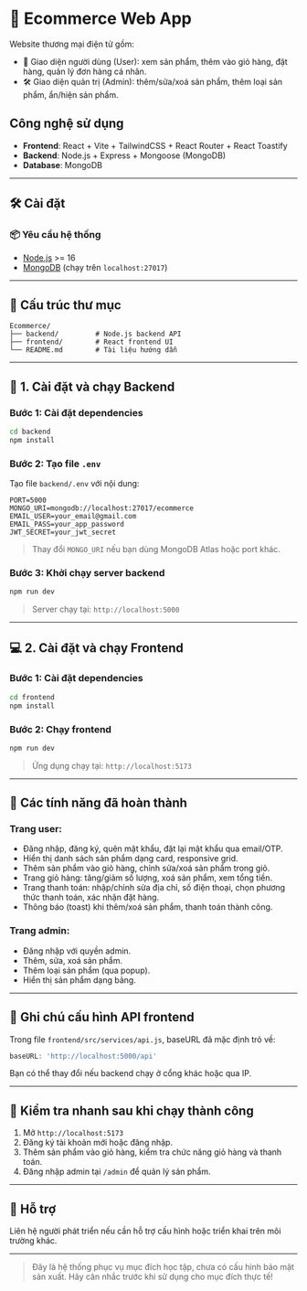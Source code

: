 # 🛒 Ecommerce Web App

Website thương mại điện tử gồm:
- 👤 Giao diện người dùng (User): xem sản phẩm, thêm vào giỏ hàng, đặt hàng, quản lý đơn hàng cá nhân.
- 🛠️ Giao diện quản trị (Admin): thêm/sửa/xoá sản phẩm, thêm loại sản phẩm, ẩn/hiện sản phẩm.

## Công nghệ sử dụng
- **Frontend**: React + Vite + TailwindCSS + React Router + React Toastify
- **Backend**: Node.js + Express + Mongoose (MongoDB)
- **Database**: MongoDB

---

## 🛠️ Cài đặt 

### 📦 Yêu cầu hệ thống

- [Node.js](https://nodejs.org/) >= 16
- [MongoDB](https://www.mongodb.com/try/download/community) (chạy trên `localhost:27017`)

---

## 🧠 Cấu trúc thư mục

```
Ecommerce/
├── backend/         # Node.js backend API
├── frontend/        # React frontend UI
└── README.md        # Tài liệu hướng dẫn
```

---

## 🔧 1. Cài đặt và chạy **Backend**

### Bước 1: Cài đặt dependencies
```bash
cd backend
npm install
```

### Bước 2: Tạo file `.env`
Tạo file `backend/.env` với nội dung:
```
PORT=5000
MONGO_URI=mongodb://localhost:27017/ecommerce
EMAIL_USER=your_email@gmail.com
EMAIL_PASS=your_app_password
JWT_SECRET=your_jwt_secret
```

> Thay đổi `MONGO_URI` nếu bạn dùng MongoDB Atlas hoặc port khác.

### Bước 3: Khởi chạy server backend
```bash
npm run dev
```
> Server chạy tại: `http://localhost:5000`

---

## 💻 2. Cài đặt và chạy **Frontend**

### Bước 1: Cài đặt dependencies
```bash
cd frontend
npm install
```

### Bước 2: Chạy frontend
```bash
npm run dev
```
> Ứng dụng chạy tại: `http://localhost:5173`

---

## 🌟 Các tính năng đã hoàn thành

### Trang user:
- Đăng nhập, đăng ký, quên mật khẩu, đặt lại mật khẩu qua email/OTP.
- Hiển thị danh sách sản phẩm dạng card, responsive grid.
- Thêm sản phẩm vào giỏ hàng, chỉnh sửa/xoá sản phẩm trong giỏ.
- Trang giỏ hàng: tăng/giảm số lượng, xoá sản phẩm, xem tổng tiền.
- Trang thanh toán: nhập/chỉnh sửa địa chỉ, số điện thoại, chọn phương thức thanh toán, xác nhận đặt hàng.
- Thông báo (toast) khi thêm/xoá sản phẩm, thanh toán thành công.

### Trang admin:
- Đăng nhập với quyền admin.
- Thêm, sửa, xoá sản phẩm.
- Thêm loại sản phẩm (qua popup).
- Hiển thị sản phẩm dạng bảng.

---

## 📌 Ghi chú cấu hình API frontend

Trong file `frontend/src/services/api.js`, baseURL đã mặc định trỏ về:
```js
baseURL: 'http://localhost:5000/api'
```
Bạn có thể thay đổi nếu backend chạy ở cổng khác hoặc qua IP.

---

## 🧪 Kiểm tra nhanh sau khi chạy thành công

1. Mở `http://localhost:5173`
2. Đăng ký tài khoản mới hoặc đăng nhập.
3. Thêm sản phẩm vào giỏ hàng, kiểm tra chức năng giỏ hàng và thanh toán.
4. Đăng nhập admin tại `/admin` để quản lý sản phẩm.

---

## 💬 Hỗ trợ

Liên hệ người phát triển nếu cần hỗ trợ cấu hình hoặc triển khai trên môi trường khác.

---

> Đây là hệ thống phục vụ mục đích học tập, chưa có cấu hình bảo mật sản xuất. Hãy cân nhắc trước khi sử dụng cho mục đích thực tế!
